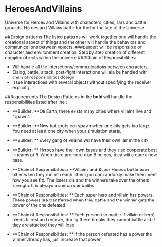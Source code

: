 # HeroesAndVillains 

Universe for Heroes and Villains with characters, cities, liars and battle grounds. 
Heroes and Villains battle for the for the fate of the Universe.

##Design patterns
The listed patterns will work together one will handle the creational aspect of things and the other will handle the behaviors and communications between objects. 
###Builder:
 will be responsible of character and environment creation. Step by step creation of different complex objects within the universe
###Chain of Responsibilities: 
* Will handle all the interactions/communications between characters.
* Dialog, battle, attack, post-fight interactions will ala be handled with chain of responsibilities design
* Issue interactions with several objects without specifying the receiver explicitly.

##Requirements 
The Design Patterns in the **bold** will handle the responsibilities listed after the **:**
* **Builder: **On Earth, there exists many cities where villains live and "spawn".
* **Builder: **New hot spots can spawn when one city gets too large. You need at least one city when your simulation starts.
* **Builder: ** Every gang of villains will have their own lair in the city
* **Builder: **  Heroes have their own bases and they also cooperate best in teams of 5. When there are more than 5 heroes, they will create a new base. 
	
* **Chain of Responsibilities: **Villains and Super Heroes battle each other when they run into each other (you can randomly make them meet how you see ﬁt). The losers die and the winners take over the others strength. It is always a one on one battle. 
* **Chain of Responsibilities: ** Each super hero and villain has powers. These powers are transferred when they battle and the winner gets the power of the one defeated. 
* **Chain of Responsibilities: **  Each person (no matter if villain or hero) needs to rest and recover, during these breaks they cannot battle and if they are attacked they will lose
* **Chain of Responsibilities: **  If the person defeated has a power the winner already has, just increase that power
	
